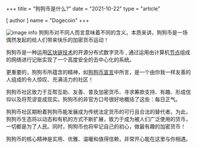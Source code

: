 +++
title = "狗狗币是什么?"
date = "2021-10-22"
type = "article"

[ author ]
  name = "Dogecoin"
+++
 
![image info](/assets/images/dogepedia/3.png)
狗狗币对不同人而言意味着不同的含义。本质来讲，狗狗币是一场偶然发起的给人们带来快乐的加密货币运动！ 

狗狗币是一种运用[区块链技术](https://www.dogecoin.com/zh-cn/dogepedia/articles/what-is-a-blockchain)的开源分布式数字货币 , 通过运用由计算机[节点](https://www.dogecoin.com/zh-cn/dogepedia/articles/what-is-a-node)组成的网络进行记账实现了一个高度安全的去中心化的系统。

更重要的，狗狗币所蕴含的精神，如[狗狗币宣言](https://dogecoin.org/zh-cn/manifesto/)中所言，是一个由你我一样友善的人组成的令人惊叹、充满活力的社区！

狗狗币社区致力于互帮互助、友善、普及加密货币、寻求筹款支持、有趣、形成信仰以及将荒谬变成现实。狗狗币的非官方口号很好地概括了这些：每日正气。  

狗狗币社区期盼着狗狗币能发展成为传统法定货币的可行且合法的替代者。为此，狗狗币生态将以动态和有机的方式不断扩展，致力于成为被人们广泛使用的货币，一切都是为了人民。同时，狗狗币也将牢记自己的初心，做最有趣的加密货币！

狗狗币的核心精神是实用、优雅、温暖和值得信赖，非常开心能在这里与你相遇。

